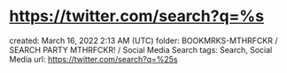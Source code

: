 # https://twitter.com/search?q=%s

created: March 16, 2022 2:13 AM (UTC)
folder: BOOKMRKS-MTHRFCKR / SEARCH PARTY MTHRFCKR! / Social Media Search
tags: Search, Social Media
url: https://twitter.com/search?q=%25s